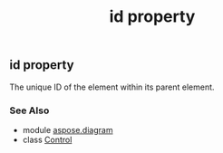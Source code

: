 ﻿---
title: id property
second_title: Aspose.Diagram for Python via .NET API References
description: 
type: docs
weight: 50
url: /python-net/aspose.diagram/control/id/
is_root: false
---

## id property


The unique ID of the element within its parent element.

### See Also
* module [aspose.diagram](../../)
* class [Control](/diagram/python-net/aspose.diagram/control)
